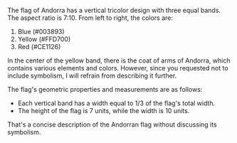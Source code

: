 The flag of Andorra has a vertical tricolor design with three equal bands. The aspect ratio is 7:10. From left to right, the colors are:

1. Blue (#003893)
2. Yellow (#FFD700)
3. Red (#CE1126)

In the center of the yellow band, there is the coat of arms of Andorra, which contains various elements and colors. However, since you requested not to include symbolism, I will refrain from describing it further.

The flag's geometric properties and measurements are as follows:

- Each vertical band has a width equal to 1/3 of the flag's total width.
- The height of the flag is 7 units, while the width is 10 units.

That's a concise description of the Andorran flag without discussing its symbolism.